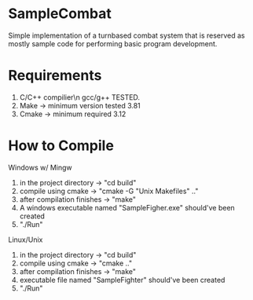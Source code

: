 # SampleCombat
Simple implementation of a turnbased combat system that is reserved as mostly sample code
for performing basic program development.

# Requirements
1. C/C++ compilier\n
  gcc/g++ TESTED.
2. Make -> minimum version tested 3.81
3. Cmake -> minimum required 3.12

# How to Compile
Windows w/ Mingw
1. in the project directory -> "cd build"
2. compile using cmake -> "cmake -G "Unix Makefiles" .."
3. after compilation finishes -> "make"
4. A windows executable named "SampleFigher.exe" should've been created
5. "./Run"

Linux/Unix
1. in the project directory -> "cd build"
2. compile using cmake -> "cmake .."
3. after compilation finishes -> "make"
4. executable file named "SampleFighter" should've been created
5. "./Run"
